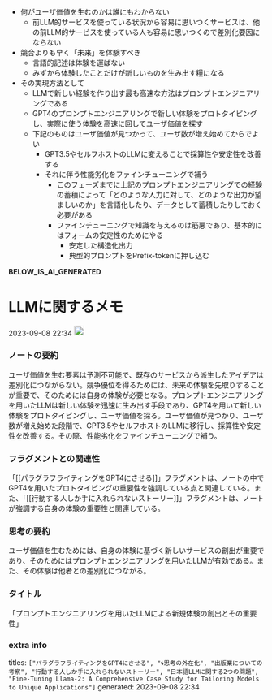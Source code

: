 
- 何がユーザ価値を生むのかは誰にもわからない
    - 前LLM的サービスを使っている状況から容易に思いつくサービスは、他の前LLM的サービスを使っている人も容易に思いつくので差別化要因にならない
- 競合よりも早く「未来」を体験すべき
    - 言語的記述は体験を運ばない
    - みずから体験したことだけが新しいものを生み出す糧になる
- その実現方法として
    - LLMで新しい経験を作り出す最も高速な方法はプロンプトエンジニアリングである
    - GPT4のプロンプトエンジニアリングで新しい体験をプロトタイピングし、実際に使う体験を高速に回してユーザ価値を探す
    - 下記のものはユーザ価値が見つかって、ユーザ数が増え始めてからでよい
        - GPT3.5やセルフホストのLLMに変えることで採算性や安定性を改善する
        - それに伴う性能劣化をファインチューニングで補う
            - このフェーズまでに上記のプロンプトエンジニアリングでの経験の蓄積によって「どのような入力に対して、どのような出力が望ましいのか」を言語化したり、データとして蓄積したりしておく必要がある
            - ファインチューニングで知識を与えるのは筋悪であり、基本的にはフォームの安定性のためにやる
                - 安定した構造化出力
                - 典型的プロンプトをPrefix-tokenに押し込む

__BELOW_IS_AI_GENERATED__
# LLMに関するメモ
 2023-09-08 22:34 <img src='https://scrapbox.io/api/pages/nishio/omni/icon' alt='omni.icon' height="19.5"/>
### ノートの要約
ユーザ価値を生む要素は予測不可能で、既存のサービスから派生したアイデアは差別化につながらない。競争優位を得るためには、未来の体験を先取りすることが重要で、そのためには自身の体験が必要となる。プロンプトエンジニアリングを用いたLLMは新しい体験を迅速に生み出す手段であり、GPT4を用いて新しい体験をプロトタイピングし、ユーザ価値を探る。ユーザ価値が見つかり、ユーザ数が増え始めた段階で、GPT3.5やセルフホストのLLMに移行し、採算性や安定性を改善する。その際、性能劣化をファインチューニングで補う。

### フラグメントとの関連性
「[[パラグラフライティングをGPT4にさせる]]」フラグメントは、ノートの中でGPT4を用いたプロトタイピングの重要性を強調している点と関連している。また、「[[行動する人しか手に入れられないストーリー]]」フラグメントは、ノートが強調する自身の体験の重要性と関連している。

### 思考の要約
ユーザ価値を生むためには、自身の体験に基づく新しいサービスの創出が重要であり、そのためにはプロンプトエンジニアリングを用いたLLMが有効である。また、その体験は他者との差別化につながる。

### タイトル
「プロンプトエンジニアリングを用いたLLMによる新規体験の創出とその重要性」

### extra info
titles: `["パラグラフライティングをGPT4にさせる", "🌀思考の外在化", "出版業についての考察", "行動する人しか手に入れられないストーリー", "日本語LLMに関する2つの問題", "Fine-Tuning Llama-2: A Comprehensive Case Study for Tailoring Models to Unique Applications"]`
generated: 2023-09-08 22:34